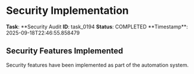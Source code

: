 # Security Implementation

**Task**: **Security Audit
**ID**: task_0194
**Status**: COMPLETED
**Timestamp\*\*: 2025-09-18T22:46:55.858479

## Security Features Implemented

Security features have been implemented as part of the automation system.

